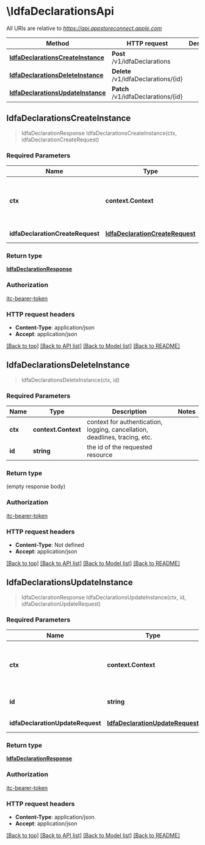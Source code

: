 # \IdfaDeclarationsApi

All URIs are relative to *https://api.appstoreconnect.apple.com*

Method | HTTP request | Description
------------- | ------------- | -------------
[**IdfaDeclarationsCreateInstance**](IdfaDeclarationsApi.md#IdfaDeclarationsCreateInstance) | **Post** /v1/idfaDeclarations | 
[**IdfaDeclarationsDeleteInstance**](IdfaDeclarationsApi.md#IdfaDeclarationsDeleteInstance) | **Delete** /v1/idfaDeclarations/{id} | 
[**IdfaDeclarationsUpdateInstance**](IdfaDeclarationsApi.md#IdfaDeclarationsUpdateInstance) | **Patch** /v1/idfaDeclarations/{id} | 



## IdfaDeclarationsCreateInstance

> IdfaDeclarationResponse IdfaDeclarationsCreateInstance(ctx, idfaDeclarationCreateRequest)



### Required Parameters


Name | Type | Description  | Notes
------------- | ------------- | ------------- | -------------
**ctx** | **context.Context** | context for authentication, logging, cancellation, deadlines, tracing, etc.
**idfaDeclarationCreateRequest** | [**IdfaDeclarationCreateRequest**](IdfaDeclarationCreateRequest.md)| IdfaDeclaration representation | 

### Return type

[**IdfaDeclarationResponse**](IdfaDeclarationResponse.md)

### Authorization

[itc-bearer-token](../README.md#itc-bearer-token)

### HTTP request headers

- **Content-Type**: application/json
- **Accept**: application/json

[[Back to top]](#) [[Back to API list]](../README.md#documentation-for-api-endpoints)
[[Back to Model list]](../README.md#documentation-for-models)
[[Back to README]](../README.md)


## IdfaDeclarationsDeleteInstance

> IdfaDeclarationsDeleteInstance(ctx, id)



### Required Parameters


Name | Type | Description  | Notes
------------- | ------------- | ------------- | -------------
**ctx** | **context.Context** | context for authentication, logging, cancellation, deadlines, tracing, etc.
**id** | **string**| the id of the requested resource | 

### Return type

 (empty response body)

### Authorization

[itc-bearer-token](../README.md#itc-bearer-token)

### HTTP request headers

- **Content-Type**: Not defined
- **Accept**: application/json

[[Back to top]](#) [[Back to API list]](../README.md#documentation-for-api-endpoints)
[[Back to Model list]](../README.md#documentation-for-models)
[[Back to README]](../README.md)


## IdfaDeclarationsUpdateInstance

> IdfaDeclarationResponse IdfaDeclarationsUpdateInstance(ctx, id, idfaDeclarationUpdateRequest)



### Required Parameters


Name | Type | Description  | Notes
------------- | ------------- | ------------- | -------------
**ctx** | **context.Context** | context for authentication, logging, cancellation, deadlines, tracing, etc.
**id** | **string**| the id of the requested resource | 
**idfaDeclarationUpdateRequest** | [**IdfaDeclarationUpdateRequest**](IdfaDeclarationUpdateRequest.md)| IdfaDeclaration representation | 

### Return type

[**IdfaDeclarationResponse**](IdfaDeclarationResponse.md)

### Authorization

[itc-bearer-token](../README.md#itc-bearer-token)

### HTTP request headers

- **Content-Type**: application/json
- **Accept**: application/json

[[Back to top]](#) [[Back to API list]](../README.md#documentation-for-api-endpoints)
[[Back to Model list]](../README.md#documentation-for-models)
[[Back to README]](../README.md)

